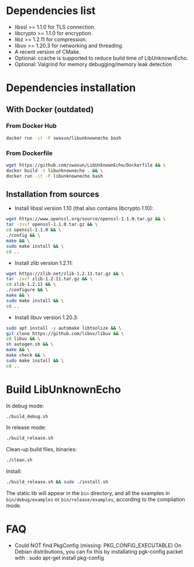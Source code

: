 # Dependencies list
* libssl >= 1.1.0 for TLS connection.
* libcrypto >= 1.1.0 for encryption.
* libz >= 1.2.11 for compression.
* libuv >= 1.20.3 for networking and threading.
* A recent version of CMake.
* Optional: ccache is supported to reduce build time of LibUnknownEcho.
* Optional: Valgrind for memory debugging/memory leak detection

# Dependencies installation

## With Docker (outdated)

### From Docker Hub
```bash
docker run -it -P swasun/libunknownecho bash
```

### From Dockerfile
```bash
wget https://github.com/swasun/LibUnknownEcho/Dockerfile && \
docker build -t libunknownecho . && \
docker run -it -P libunknownecho bash
```

## Installation from sources
* Install libssl version 1.10 (that also contains libcrypto 1.10):
```bash
wget https://www.openssl.org/source/openssl-1.1.0.tar.gz && \
tar -zxvf openssl-1.1.0.tar.gz && \
cd openssl-1.1.0 && \
./config && \
make && \
sudo make install && \
cd ..
```
    
* Install zlib version 1.2.11:
```bash
wget https://zlib.net/zlib-1.2.11.tar.gz && \
tar -zxvf zlib-1.2.11.tar.gz && \
cd zlib-1.2.11 && \
./configure && \
make && \
sudo make install && \
cd ..
```
    
* Install libuv version 1.20.3:
```bash
sudo apt install -y automake libtoolize && \
git clone https://github.com/libuv/libuv && \
cd libuv && \
sh autogen.sh && \
make && \
make check && \
sudo make install && \
cd ..
```

# Build LibUnknownEcho

In debug mode:
```bash
./build_debug.sh
```

In release mode:
```bash
./build_release.sh
```

Clean-up build files, binaries:
```bash
./clean.sh
```

Install:
```bash
./build_release.sh && sudo ./install.sh
```

The static lib will appear in the `bin` directory, and all the examples in `bin/debug/examples` or `bin/release/examples`, according to the compilation mode.

# FAQ
* Could NOT find PkgConfig (missing: PKG_CONFIG_EXECUTABLE)
On Debian distributions, you can fix this by installating pgk-config packet with :
sudo apt-get install pkg-config
